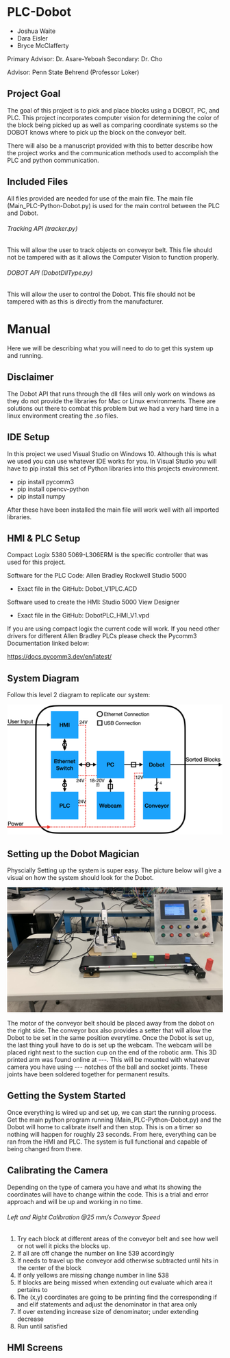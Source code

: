 # PLC-Dobot

- Joshua Waite
- Dara Eisler
- Bryce McClafferty

Primary Advisor: Dr. Asare-Yeboah
Secondary: Dr. Cho

Advisor: Penn State Behrend (Professor Loker)

## Project Goal

The goal of this project is to pick and place blocks using a DOBOT, PC, and PLC. This project incorporates computer vision for determining the color of the block being picked up as well as comparing coordinate systems so the DOBOT knows where to pick up the block on the conveyor belt. 

There will also be a manuscript provided with this to better describe how the project works and the communication methods used to accomplish the PLC and python communication.

## Included Files

All files provided are needed for use of the main file. The main file (Main_PLC-Python-Dobot.py) is used for the main control between the PLC and Dobot.

###### Tracking API (tracker.py)

This will allow the user to track objects on conveyor belt. This file should not be tampered with as it allows the Computer Vision to function properly.

###### DOBOT API (DobotDllType.py)

This will allow the user to control the Dobot. This file should not be tampered with as this is directly from the manufacturer.

# Manual

Here we will be describing what you will need to do to get this system up and running.

## Disclaimer

The Dobot API that runs through the dll files will only work on windows as they do not provide the libraries for Mac or Linux environments. There are solutions out there to combat this problem but we had a very hard time in a linux environment creating the .so files. 

## IDE Setup

In this project we used Visual Studio on Windows 10. Although this is what we used you can use whatever IDE works for you. In Visual Studio you will have to pip install this set of Python libraries into this projects environment. 

- pip install pycomm3
- pip install opencv-python
- pip install numpy

After these have been installed the main file will work well with all imported libraries.

## HMI & PLC Setup

Compact Logix 5380 5069-L306ERM is the specific controller that was used for this project. 

Software for the PLC Code: Allen Bradley Rockwell Studio 5000
  - Exact file in the GitHub: Dobot_V1PLC.ACD

Software used to create the HMI: Studio 5000 View Designer
  - Exact file in the GitHub: DobotPLC_HMI_V1.vpd

If you are using compact logix the current code will work. If you need other drivers for different Allen Bradley PLCs please check the Pycomm3 Documentation linked below:

https://docs.pycomm3.dev/en/latest/

## System Diagram 

Follow this level 2 diagram to replicate our system:

![Level 2](/Images/Level2.png)

## Setting up the Dobot Magician

Physcially Setting up the system is super easy. The picture below will give a visual on how the system should look for the Dobot.

![Dobot Setup](/Images/Dobot_Setup.png)

The motor of the conveyor belt should be placed away from the dobot on the right side. The conveyor box also provides a setter that will allow the Dobot to be set in the same position everytime. Once the Dobot is set up, the last thing youll have to do is set up the webcam. The webcam will be placed right next to the suction cup on the end of the robotic arm. This 3D printed arm was found online at ---. This will be mounted with whatever camera you have using --- notches of the ball and socket joints. These joints have been soldered together for permanent results.   

## Getting the System Started

Once everything is wired up and set up, we can start the running process. Get the main python program running (Main_PLC-Python-Dobot.py) and the Dobot will home to calibrate itself and then stop. This is on a timer so nothing will happen for roughly 23 seconds. From here, everything can be ran from the HMI and PLC. The system is full functional and capable of being changed from there. 

## Calibrating the Camera

Depending on the type of camera you have and what its showing the coordinates will have to change within the code. This is a trial and error approach and will be up and working in no time. 

###### Left and Right Calibration @25 mm/s Conveyor Speed

1. Try each block at different areas of the conveyor belt and see how well or not well it picks the blocks up.
2. If all are off change the number on line 539 accordingly 
3. If needs to travel up the conveyor add otherwise subtracted until hits in the center of the block
4. If only yellows are missing change number in line 538
5. If blocks are being missed when extending out evaluate which area it pertains to
6. The (x,y) coordinates are going to be printing find the corresponding if and elif statements and adjust the denominator in that area only
7. If over extending increase size of denominator; under extending decrease
8. Run until satisfied

## HMI Screens
